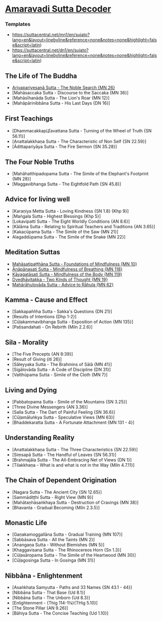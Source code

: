 # [Amaravadi Sutta Decoder](https://sukhavaho.github.io/decoder)

### Templates
- https://suttacentral.net/mn1/en/sujato?lang=en&layout=linebyline&reference=none&notes=none&highlight=false&script=latin)
- https://suttacentral.net/dn1/en/sujato?lang=en&layout=linebyline&reference=none&notes=none&highlight=false&script=latin)


## The Life of The Buddha
- [Ariyapariyesanā Sutta - The Noble Search {MN 26}](https://suttacentral.net/mn26/en/sujato?lang=en&layout=linebyline&reference=none&notes=none&highlight=false&script=latin)
- [Mahāsaccaka Sutta - Discourse to the Saccaka {MN 36}]
- [Mahāsīhanāda Sutta - The Lion's Roar {MN 12}]
- [Mahāpārinibbāna Sutta - His Last Days {DN 16}]


## First Teachings
- [Dhammacakkapぱavattana Sutta - Ṭurning of the Wheel of Truth {SN 56.11}]
- [Anattalakkhaṇa Sutta - The Characteristic of Non Self {SN 22.59}]
- [Ādittapariyāya Sutta - The Fire Sermon {SN 35.28}]

## The Four Noble Truths
- [Mahāhatthipadopama Sutta - The Simile of the Elephant's Footprint {MN 28}]
- [Maggavibhanga Sutta - The Eightfold Path {SN 45.8}]

## Advice for living well
- [Karaṇiya Metta Sutta - Loving Kindness {SN 1.8} {Khp 9}]
- [Maṅgala Sutta - Highest Blessings {Khp 5}]
- [Lokavipatti Sutta - The Eight Worldly Conditions {AN 8.6}]
- [Kālāma Sutta - Relating to Spiritual Teachers and Traditions {AN 3.65}]
- [Kakacūpama Sutta - The Simile of the Saw {MN 21}]
- Alagaddūpama Sutta - The Simile of the Snake {MN 22}]

## Meditation Suttas
- [Mahāsatipaṭṭhāna Sutta - Foundations of Mindfulness {MN 10}](https://suttacentral.net/mn10/en/sujato?lang=en&layout=linebyline&reference=none&notes=none&highlight=false&script=latin)
- [Ānāpānasati Sutta - Mindfulness of Breathing {MN 118}](https://suttacentral.net/mn118/en/sujato?lang=en&layout=linebyline&reference=none&notes=none&highlight=false&script=latin)
- [Kāyagatāsati Sutta - Mindfulness of the Body {MN 119}](https://suttacentral.net/mn119/en/sujato?lang=en&layout=linebyline&reference=none&notes=none&highlight=false&script=latin)
- [Dvedhāvitakka - Two Kinds of Thought {MN 19}](https://suttacentral.net/mn19/en/sujato?lang=en&layout=linebyline&reference=none&notes=none&highlight=false&script=latin)
- [Mahārāhulovāda Sutta - Advice to Rāhula {MN 62}](https://suttacentral.net/mn62/en/sujato?lang=en&layout=linebyline&reference=none&notes=none&highlight=false&script=latin)

## Kamma - Cause and Effect
- [Sakkapaññha Sutta - Sakka's Questions {DN 21}]
- [Results of Intentions {Dhp 1-2}]
- [Cūḷakammavibhanga Sutta - Exposition of Action {MN 135}]
- [Paṭisandahati - On Rebirth {Miln 2.2.6}]

## Sila - Morality
- [The Five Precepts {AN 8:39}]
- [Result of Giving {iti 26}]
- [Sāleyyaka Sutta - The Brahmins of Sālā {MN 41}]
- [Sigālovāda Sutta - A Code of Discipline {DN 31}]
- [Vatthūpama Sutta - Simile of the Cloth {MN 7}]

## Living and Dying
- [Pabbatopama Sutta - Simile of the Mountains {SN 3.25}]
- [Three Divine Messengers {AN 3.36}]
- [Salla Sutta - The Dart of Painful Feeling {SN 36.6}]
- [Cūḷamāluṅkya Sutta - Speculative Views {MN 63}]
- [Bhaddekaratta Sutta - A Fortunate Attachment {MN 131 - 4}]

## Understanding Reality
- [Anattalakkhaṇa Sutta - The Three Characteristics {SN 22.59}]
- [Siṃsapā Sutta - The Handful of Leaves {SN 56.31}]
- [Brahmajāla Sutta - The All-Embracing Net of Views {DN 1}]
- [Tilakkhaṇa - What is and what is not in the Way {Miln 4.7.11}]

## The Chain of Dependent Origination
- [Nagara Sutta - The Ancient City {SN 12.65}]
- [Sammādiṭṭhi Sutta - Right View {MN 9}]
- [Mahātaṇhāsaṅkhaya Sutta - Destruction of Cravings {MN 38}]
- [Bhavanta - Gradual Becoming {Miln 2.3.5}]

## Monastic Life
- [Gaṇakamoggallāna Sutta - Gradual Training {MN 107}]
- [Sabbāsava Sutta - All the Taints {MN 2}]
- [Anangaṇa Sutta - Without Blemishes {MN 5}]
- [Khaggavisana Sutta - The Rhinocereos Horn {Sn 1.3}]
- [Cūḷasāropama Sutta - The Simile of the Heartwood {MN 30}]
- [Cūḷagosinga Sutta - In Gosinga {MN 31}]

## Nibbāna - Enlightenment
- [Asaṅkhata Samyutta - Paths and 33 Names {SN 43.1 - 44}]
- [Nibbāna Sutta - That Base {Ud 8.1}]
- [Nibbāna Sutta - The Unborn {Ud 8.3}]
- [Enlightenment - {Thig 114-1⅙}{THig 5.10}]
- [The Stone Pillar {AN 9.26}]
- [Bāhiya Sutta - The Concise Teaching {Ud 1.10}]


